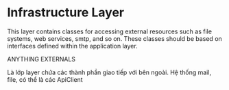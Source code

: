 ﻿# Infrastructure Layer

This layer contains classes for accessing external resources such as file systems, web services, smtp, and so on.
These classes should be based on interfaces defined within the application layer.


ANYTHING EXTERNALS

Là lớp layer chứa các thành phần giao tiếp với bên ngoài. Hệ thống mail, file, có thể là các ApiClient